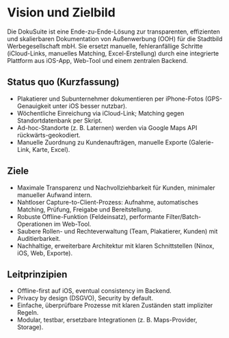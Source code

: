 # Vision und Zielbild

Die DokuSuite ist eine Ende-zu-Ende-Lösung zur transparenten, effizienten und skalierbaren Dokumentation von Außenwerbung (OOH) für die Stadtbild Werbegesellschaft mbH. Sie ersetzt manuelle, fehleranfällige Schritte (iCloud-Links, manuelles Matching, Excel-Erstellung) durch eine integrierte Plattform aus iOS-App, Web-Tool und einem zentralen Backend.

## Status quo (Kurzfassung)
- Plakatierer und Subunternehmer dokumentieren per iPhone-Fotos (GPS-Genauigkeit unter iOS besser nutzbar).
- Wöchentliche Einreichung via iCloud-Link; Matching gegen Standortdatenbank per Skript.
- Ad-hoc-Standorte (z. B. Laternen) werden via Google Maps API rückwärts-geokodiert.
- Manuelle Zuordnung zu Kundenaufträgen, manuelle Exporte (Galerie-Link, Karte, Excel).

## Ziele
- Maximale Transparenz und Nachvollziehbarkeit für Kunden, minimaler manueller Aufwand intern.
- Nahtloser Capture-to-Client-Prozess: Aufnahme, automatisches Matching, Prüfung, Freigabe und Bereitstellung.
- Robuste Offline-Funktion (Feldeinsatz), performante Filter/Batch-Operationen im Web-Tool.
- Saubere Rollen- und Rechteverwaltung (Team, Plakatierer, Kunden) mit Auditierbarkeit.
- Nachhaltige, erweiterbare Architektur mit klaren Schnittstellen (Ninox, iOS, Web, Exporte).

## Leitprinzipien
- Offline-first auf iOS, eventual consistency im Backend.
- Privacy by design (DSGVO), Security by default.
- Einfache, überprüfbare Prozesse mit klaren Zuständen statt impliziter Regeln.
- Modular, testbar, ersetzbare Integrationen (z. B. Maps-Provider, Storage).


